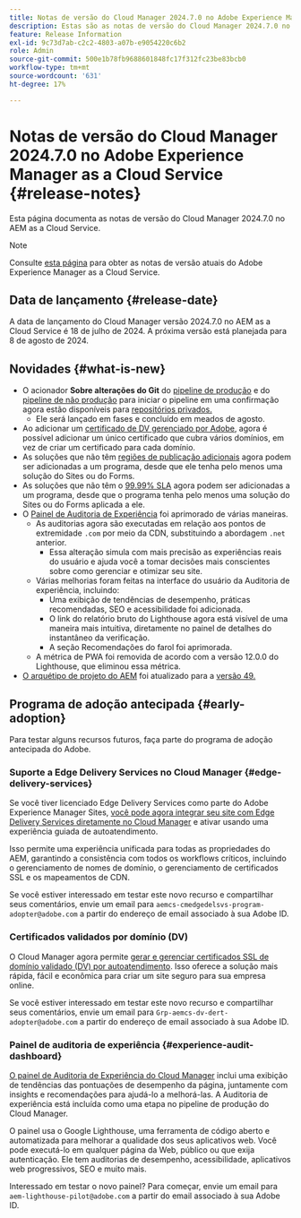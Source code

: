 ```yaml
---
title: Notas de versão do Cloud Manager 2024.7.0 no Adobe Experience Manager as a Cloud Service
description: Estas são as notas de versão do Cloud Manager 2024.7.0 no AEM as a Cloud Service.
feature: Release Information
exl-id: 9c73d7ab-c2c2-4803-a07b-e9054220c6b2
role: Admin
source-git-commit: 500e1b78fb9688601848fc17f312fc23be83bcb0
workflow-type: tm+mt
source-wordcount: '631'
ht-degree: 17%

---
```



# Notas de versão do Cloud Manager 2024.7.0 no Adobe Experience Manager as a Cloud Service {#release-notes}

Esta página documenta as notas de versão do Cloud Manager 2024.7.0 no AEM as a Cloud Service.

>[!NOTE]
>
>Consulte [esta página](/help/release-notes/release-notes-cloud/release-notes-current.md) para obter as notas de versão atuais do Adobe Experience Manager as a Cloud Service.

## Data de lançamento {#release-date}

A data de lançamento do Cloud Manager versão 2024.7.0 no AEM as a Cloud Service é 18 de julho de 2024. A próxima versão está planejada para 8 de agosto de 2024.

## Novidades {#what-is-new}

* O acionador **Sobre alterações do Git** do [pipeline de produção](/help/implementing/cloud-manager/configuring-pipelines/configuring-production-pipelines.md#adding-production-pipeline) e do [pipeline de não produção](/help/implementing/cloud-manager/configuring-pipelines/configuring-non-production-pipelines.md#adding-non-production-pipeline) para iniciar o pipeline em uma confirmação agora estão disponíveis para [repositórios privados.](/help/implementing/cloud-manager/managing-code/private-repositories.md)
   * Ele será lançado em fases e concluído em meados de agosto.
* Ao adicionar um [certificado de DV gerenciado por Adobe](/help/implementing/cloud-manager/managing-ssl-certifications/add-ssl-certificate.md), agora é possível adicionar um único certificado que cubra vários domínios, em vez de criar um certificado para cada domínio.
* As soluções que não têm [regiões de publicação adicionais](/help/operations/additional-publish-regions.md) agora podem ser adicionadas a um programa, desde que ele tenha pelo menos uma solução do Sites ou do Forms.
* As soluções que não têm o [99.99% SLA](/help/implementing/cloud-manager/getting-access-to-aem-in-cloud/creating-production-programs.md#sla) agora podem ser adicionadas a um programa, desde que o programa tenha pelo menos uma solução do Sites ou do Forms aplicada a ele.
* O [Painel de Auditoria de Experiência](/help/implementing/cloud-manager/experience-audit-dashboard.md) foi aprimorado de várias maneiras.
   * As auditorias agora são executadas em relação aos pontos de extremidade `.com` por meio da CDN, substituindo a abordagem `.net` anterior.
      * Essa alteração simula com mais precisão as experiências reais do usuário e ajuda você a tomar decisões mais conscientes sobre como gerenciar e otimizar seu site.
   * Várias melhorias foram feitas na interface do usuário da Auditoria de experiência, incluindo:
      * Uma exibição de tendências de desempenho, práticas recomendadas, SEO e acessibilidade foi adicionada.
      * O link do relatório bruto do Lighthouse agora está visível de uma maneira mais intuitiva, diretamente no painel de detalhes do instantâneo da verificação.
      * A seção Recomendações do farol foi aprimorada.
   * A métrica de PWA foi removida de acordo com a versão 12.0.0 do Lighthouse, que eliminou essa métrica.
* [O arquétipo de projeto do AEM](https://experienceleague.adobe.com/docs/experience-manager-core-components/using/developing/archetype/overview.html?lang=pt-BR) foi atualizado para a [versão 49.](https://github.com/adobe/aem-project-archetype/tree/aem-project-archetype-49)

## Programa de adoção antecipada {#early-adoption}

Para testar alguns recursos futuros, faça parte do programa de adoção antecipada do Adobe.

### Suporte a Edge Delivery Services no Cloud Manager {#edge-delivery-services}

Se você tiver licenciado Edge Delivery Services como parte do Adobe Experience Manager Sites, [você pode agora integrar seu site com Edge Delivery Services diretamente no Cloud Manager](/help/implementing/cloud-manager/edge-delivery/introduction-to-edge-delivery-services.md) e ativar usando uma experiência guiada de autoatendimento.

Isso permite uma experiência unificada para todas as propriedades do AEM, garantindo a consistência com todos os workflows críticos, incluindo o gerenciamento de nomes de domínio, o gerenciamento de certificados SSL e os mapeamentos de CDN.

Se você estiver interessado em testar este novo recurso e compartilhar seus comentários, envie um email para `aemcs-cmedgedelsvs-program-adopter@adobe.com` a partir do endereço de email associado à sua Adobe ID.

### Certificados validados por domínio (DV)

O Cloud Manager agora permite [gerar e gerenciar certificados SSL de domínio validado (DV) por autoatendimento](/help/implementing/cloud-manager/managing-ssl-certifications/add-ssl-certificate.md). Isso oferece a solução mais rápida, fácil e econômica para criar um site seguro para sua empresa online.

Se você estiver interessado em testar este novo recurso e compartilhar seus comentários, envie um email para `Grp-aemcs-dv-dert-adopter@adobe.com` a partir do endereço de email associado à sua Adobe ID.

### Painel de auditoria de experiência {#experience-audit-dashboard}

[O painel de Auditoria de Experiência do Cloud Manager](/help/implementing/cloud-manager/experience-audit-dashboard.md) inclui uma exibição de tendências das pontuações de desempenho da página, juntamente com insights e recomendações para ajudá-lo a melhorá-las. A Auditoria de experiência está incluída como uma etapa no pipeline de produção do Cloud Manager.

O painel usa o Google Lighthouse, uma ferramenta de código aberto e automatizada para melhorar a qualidade dos seus aplicativos web. Você pode executá-lo em qualquer página da Web, público ou que exija autenticação. Ele tem auditorias de desempenho, acessibilidade, aplicativos web progressivos, SEO e muito mais.

Interessado em testar o novo painel? Para começar, envie um email para `aem-lighthouse-pilot@adobe.com` a partir do email associado à sua Adobe ID.

